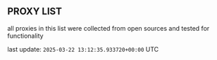 ## PROXY LIST

all proxies in this list were collected from open sources and tested for functionality

last update: `2025-03-22 13:12:35.933720+00:00` UTC
